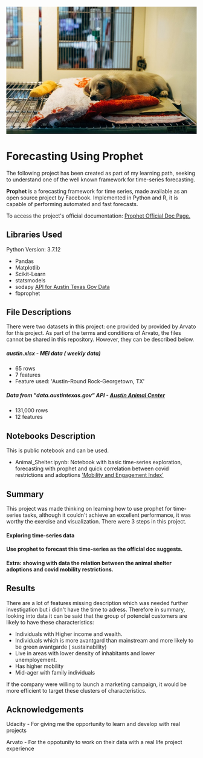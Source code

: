 

<p align="center">
    <img src="image.jpg" alt>
</p>

# Forecasting Using Prophet


The following project has been created as part of my learning path, seeking to understand one of the well known framework for time-series forecasting.

**Prophet** is a forecasting framework for time series, made available as an open source project by Facebook. Implemented in Python and R, it is capable of performing automated and fast forecasts.

To access the project's official documentation: [Prophet Official Doc Page.](https://facebook.github.io/prophet/)


## Libraries Used

Python Version: 3.7.12 

- Pandas
- Matplotlib
- Scikit-Learn
- statsmodels
- sodapy [API for Austin Texas Gov Data](https://dev.socrata.com/foundry/data.austintexas.gov/9t4d-g238)
- fbprophet

## File Descriptions
There were two datasets in this project: one provided by provided by Arvato for this project. 
As part of the terms and conditions of Arvato, the files cannot be shared in this repository. However, they can be described below.

##### austin.xlsx -  MEI data ( weekly data)
- 65 rows
- 7 features
- Feature used: 'Austin-Round Rock-Georgetown, TX'

##### Data from "data.austintexas.gov" API - [Austin Animal Center](http://www.austintexas.gov/content/austin-animal-center)
- 131,000 rows
- 12 features


## Notebooks Description
This is public notebook and can be used.
- Animal_Shelter.ipynb: Notebook with basic time-series exploration, forecasting with prophet and quick correlation between covid restrictions and adoptions ['Mobility and Engagement Index'](https://www.dallasfed.org/research/mei)


## Summary
This project was made thinking on learning how to use prophet for time-series tasks, although it couldn't achieve an excellent performance, it was worthy the exercise and visualization. There were 3 steps in this project.

#### Exploring time-series data

#### Use prophet to forecast this time-series as the official doc suggests.

#### Extra: showing with data the relation between the animal shelter adoptions and covid mobility restrictions.

## Results
There are a lot of features missing description which was needed further investigation but i didn't have the time to adress. Therefore in summary, looking into data it can be said that the group of potencial customers are likely to have these characteristics:
- Individuals with Higher income and wealth.
- Individuals which is more avantgard than mainstream and more likely to be green avantgarde ( sustainability)
- Live in areas with lower density of inhabitants and lower unemployement.
- Has higher mobility
- Mid-ager with family individuals

If the company were willing to launch a marketing campaign, it would be more efficient to target these clusters of characteristics.

## Acknowledgements

Udacity - For giving me the opportunity to learn and develop with real projects

Arvato - For the oppotunity to work on their data with a real life project experience


